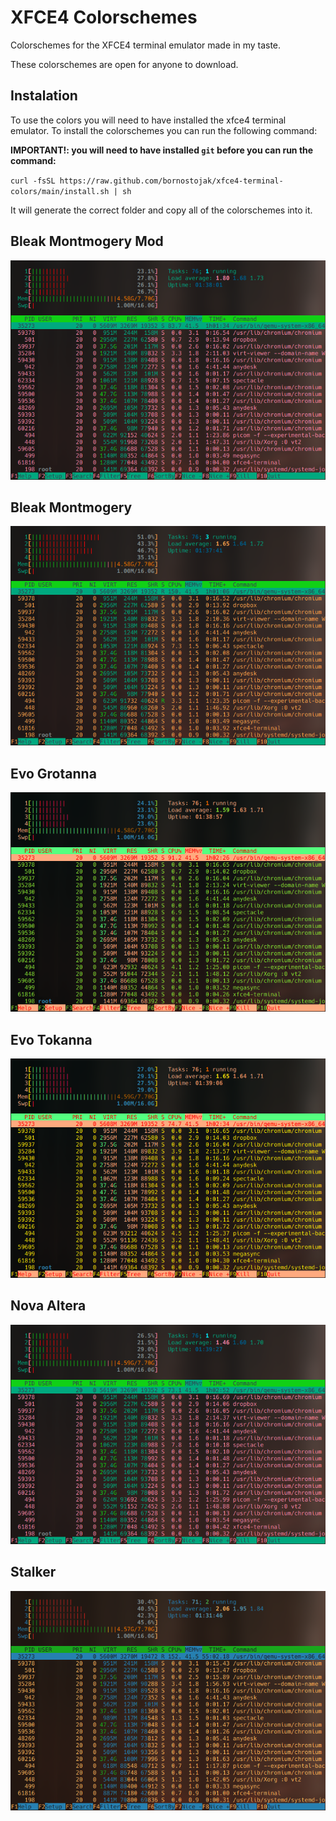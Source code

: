 # XFCE4 Colorschemes

Colorschemes for the XFCE4 terminal emulator made in my taste. 

These colorschemes are open for anyone to download.

## Instalation
To use the colors you will need to have installed the xfce4 terminal emulator. 
To install the colorschemes you can run the following command:

**IMPORTANT!: you will need to have installed `git` before you can run the command:**

`curl -fsSL https://raw.github.com/bornostojak/xfce4-terminal-colors/main/install.sh | sh`

It will generate the correct folder and copy all of the colorschemes into it.

## Bleak Montmogery Mod 
![Bleak Montmogery Mod](img/bleak_montmogery_mod.png)
## Bleak Montmogery 
![Bleak Montmogery](img/bleak_montmogery.png)
## Evo Grotanna 
![Evo Grotanna](img/evo_grotanna.png)
## Evo Tokanna 
![Evo Tokanna](img/evo_tokanna.png)
## Nova Altera 
![Nova Altera](img/nova_altera.png)
## Stalker 
![Stalker](img/stalker.png)
